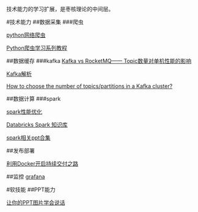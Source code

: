 技术能力的学习扩展，是枣核理论的中间层。

#技术能力
##数据采集
###爬虫

[python网络爬虫](http://blog.csdn.net/pleasecallmewhy/article/details/8922826)

[Python爬虫学习系列教程](http://cuiqingcai.com/1052.html)

##数据缓存
###kafka
[Kafka vs RocketMQ—— Topic数量对单机性能的影响](https://yq.aliyun.com/articles/25379)

[Kafka解析](http://zqhxuyuan.github.io/2016/01/13/2016-01-13-Kafka-Picture/)

[How to choose the number of topics/partitions in a Kafka cluster?](http://www.confluent.io/blog/how-to-choose-the-number-of-topicspartitions-in-a-kafka-cluster/)

##数据计算
###spark

[spark性能优化](http://www.raychase.net/3546)

[Databricks Spark 知识库](https://aiyanbo.gitbooks.io/databricks-spark-knowledge-base-zh-cn/content/index.html)

[spark相关ppt合集](https://dzone.com/articles/smack-stack-guide)

##发布部署

[利用Docker开启持续交付之路](http://insights.thoughtworkers.org/start-continuous-delivery-with-docker/)

##监控
[grafana](http://grafana.org/)

#软技能
##PPT能力

[让你的PPT图片学会说话](http://www.jianshu.com/p/3e2623160491)

